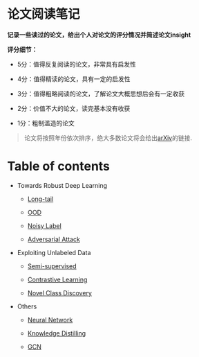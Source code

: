 # 论文阅读笔记

**记录一些读过的论文，给出个人对论文的评分情况并简述论文insight**

**评分细节：** 

- 5分：值得反复阅读的论文，非常具有启发性

- 4分：值得精读的论文，具有一定的启发性

- 3分：值得粗略阅读的论文，了解论文大概思想后会有一定收获

- 2分：价值不大的论文，读完基本没有收获

- 1分：粗制滥造的论文

> 论文将按照年份依次排序，绝大多数论文将会给出[arXiv](https://arxiv.org/)的链接.


# Table of contents

- Towards Robust Deep Learning
    - [Long-tail](https://github.com/curryandsun/neural_network_papers/tree/main/Long-tail)

    - [OOD](https://github.com/curryandsun/neural_network_papers/tree/main/OOD)

    - [Noisy Label](https://github.com/curryandsun/neural_network_papers/tree/main/Noisy%20Label)

    - [Adversarial Attack](https://github.com/curryandsun/neural_network_papers/tree/main/Adversarial%20Attack)


- Exploiting Unlabeled Data

    - [Semi-supervised](https://github.com/curryandsun/neural_network_papers/tree/main/Semi-supervised)

    - [Contrastive Learning](https://github.com/curryandsun/neural_network_papers/tree/main/Contrastive%20Learning)

    - [Novel Class Discovery](https://github.com/curryandsun/neural_network_papers/tree/main/Novel%20Class%20Discovery)


- Others
    - [Neural Network](https://github.com/curryandsun/neural_network_papers/tree/main/Neural%20Network)

    - [Knowledge Distilling](https://github.com/curryandsun/neural_network_papers/tree/main/Knowledge%20Distilling)

    - [GCN](https://github.com/curryandsun/neural_network_papers/tree/main/GCN)
